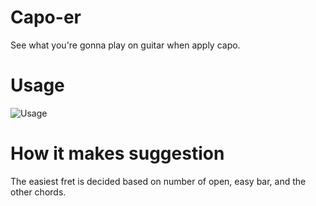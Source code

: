 # Capo-er
See what you're gonna play on guitar when apply capo.

# Usage
![Usage](https://github.com/noppayut/capoer/usage.png)

# How it makes suggestion
The easiest fret is decided based on number of open, easy bar, and the other chords.